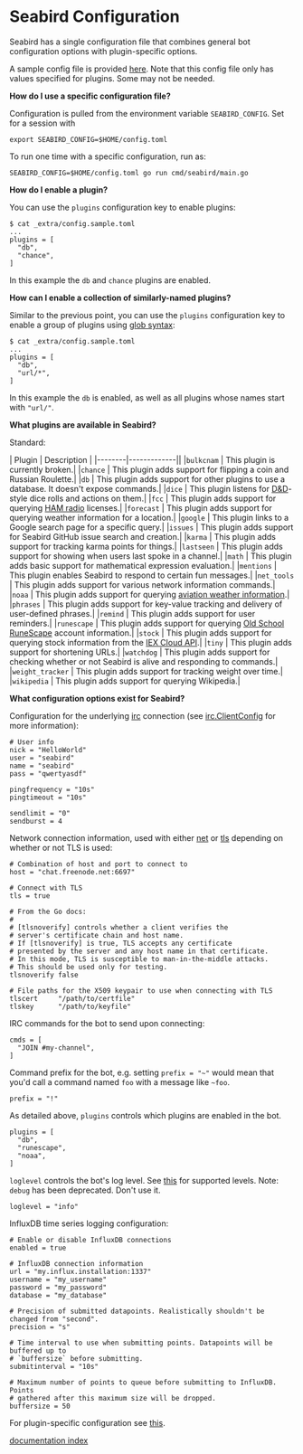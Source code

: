 # Seabird Configuration

Seabird has a single configuration file that combines general bot configuration options with plugin-specific options.

A sample config file is provided [here](../_extra/config.sample.toml). Note that
this config file only has values specified for plugins. Some may not be needed.

**How do I use a specific configuration file?**

Configuration is pulled from the environment variable `SEABIRD_CONFIG`. Set for a session with

```
export SEABIRD_CONFIG=$HOME/config.toml
```

To run one time with a specific configuration, run as:

```
SEABIRD_CONFIG=$HOME/config.toml go run cmd/seabird/main.go
```

**How do I enable a plugin?**

You can use the `plugins` configuration key to enable plugins:

```
$ cat _extra/config.sample.toml
...
plugins = [
  "db",
  "chance",
]
```

In this example the `db` and `chance` plugins are enabled.

**How can I enable a collection of similarly-named plugins?**

Similar to the previous point, you can use the `plugins` configuration key to enable a group of plugins using [glob syntax](https://github.com/gobwas/glob):

```
$ cat _extra/config.sample.toml
...
plugins = [
  "db",
  "url/*",
]
```

In this example the `db` is enabled, as well as all plugins whose names start with `"url/"`.

**What plugins are available in Seabird?**

Standard:

| Plugin | Description |
|--------|-------------||
|`bulkcnam` | This plugin is currently broken.|
|`chance` | This plugin adds support for flipping a coin and Russian Roulette.|
|`db` | This plugin adds support for other plugins to use a database. It doesn't expose commands.|
|`dice` | This plugin listens for [D&D](https://dnd.wizards.com)-style dice rolls and actions on them.|
|`fcc` | This plugin adds support for querying [HAM radio](http://www.arrl.org/what-is-ham-radio) licenses.|
|`forecast` | This plugin adds support for querying weather information for a location.|
|`google` | This plugin links to a Google search page for a specific query.|
|`issues` | This plugin adds support for Seabird GitHub issue search and creation.|
|`karma` | This plugin adds support for tracking karma points for things.|
|`lastseen` | This plugin adds support for showing when users last spoke in a channel.|
|`math` | This plugin adds basic support for mathematical expression evaluation.|
|`mentions` | This plugin enables Seabird to respond to certain fun messages.|
|`net_tools` | This plugin adds support for various network information commands.|
|`noaa` | This plugin adds support for querying [aviation weather information](https://en.wikipedia.org/wiki/METAR).|
|`phrases` | This plugin adds support for key-value tracking and delivery of user-defined phrases.|
|`remind` | This plugin adds support for user reminders.|
|`runescape` | This plugin adds support for querying [Old School RuneScape](https://oldschool.runescape.com) account information.|
|`stock` | This plugin adds support for querying stock information from the [IEX Cloud API](https://iexcloud.io/docs/api/).|
|`tiny` | This plugin adds support for shortening URLs.|
|`watchdog` | This plugin adds support for checking whether or not Seabird is alive and responding to commands.|
|`weight_tracker` | This plugin adds support for tracking weight over time.|
|`wikipedia` | This plugin adds support for querying Wikipedia.|

**What configuration options exist for Seabird?**

Configuration for the underlying [irc](gopkg.in/irc.v3) connection (see [irc.ClientConfig](https://godoc.org/gopkg.in/irc.v3#ClientConfig) for more information):

```
# User info
nick = "HelloWorld"
user = "seabird"
name = "seabird"
pass = "qwertyasdf"

pingfrequency = "10s"
pingtimeout = "10s"

sendlimit = "0"
sendburst = 4
```

Network connection information, used with either [net](https://golang.org/pkg/net/) or [tls](https://golang.org/pkg/crypto/tls/) depending on whether or not TLS is used:

```
# Combination of host and port to connect to
host = "chat.freenode.net:6697"

# Connect with TLS
tls = true

# From the Go docs:
#
# [tlsnoverify] controls whether a client verifies the
# server's certificate chain and host name.
# If [tlsnoverify] is true, TLS accepts any certificate
# presented by the server and any host name in that certificate.
# In this mode, TLS is susceptible to man-in-the-middle attacks.
# This should be used only for testing.
tlsnoverify false

# File paths for the X509 keypair to use when connecting with TLS
tlscert     "/path/to/certfile"
tlskey      "/path/to/keyfile"
```

IRC commands for the bot to send upon connecting:

```
cmds = [
  "JOIN #my-channel",
]
```

Command prefix for the bot, e.g. setting `prefix = "~"` would mean that you'd call a command named `foo` with a message like `~foo`.

```
prefix = "!"
```

As detailed above, `plugins` controls which plugins are enabled in the bot.

```
plugins = [
  "db",
  "runescape",
  "noaa",
]
```

`loglevel` controls the bot's log level. See [this](https://github.com/sirupsen/logrus/blob/master/logrus.go#L25) for supported levels. Note: `debug` has been deprecated. Don't use it.

```
loglevel = "info"
```

InfluxDB time series logging configuration:

```
# Enable or disable InfluxDB connections
enabled = true

# InfluxDB connection information
url = "my.influx.installation:1337"
username = "my_username"
password = "my_password"
database = "my_database"

# Precision of submitted datapoints. Realistically shouldn't be changed from "second".
precision = "s"

# Time interval to use when submitting points. Datapoints will be buffered up to
# `buffersize` before submitting.
submitinterval = "10s"

# Maximum number of points to queue before submitting to InfluxDB. Points
# gathered after this maximum size will be dropped.
buffersize = 50
```

For plugin-specific configuration see [this](./plugin_configuration_options.md).

[documentation index](./README.md)
